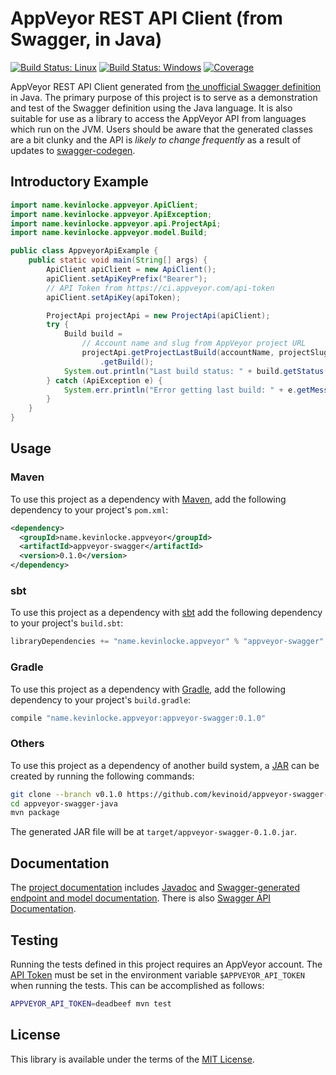 AppVeyor REST API Client (from Swagger, in Java)
================================================

[![Build Status: Linux](https://img.shields.io/travis/kevinoid/appveyor-swagger-java.svg?style=flat&amp;label=build+on+linux)](https://travis-ci.org/kevinoid/appveyor-swagger-java)
[![Build Status: Windows](https://img.shields.io/appveyor/ci/kevinoid/appveyor-swagger-java.svg?style=flat&amp;label=build+on+windows)](https://ci.appveyor.com/project/kevinoid/appveyor-swagger-java)
[![Coverage](https://img.shields.io/codecov/c/github/kevinoid/appveyor-swagger-java.svg?style=flat)](https://codecov.io/github/kevinoid/appveyor-swagger-java?branch=master)

AppVeyor REST API Client generated from [the unofficial Swagger
definition](https://github.com/kevinoid/appveyor-swagger/) in Java.  The
primary purpose of this project is to serve as a demonstration and test of the
Swagger definition using the Java language.  It is also suitable for use as a
library to access the AppVeyor API from languages which run on the JVM.  Users
should be aware that the generated classes are a bit clunky and the API is
_likely to change frequently_ as a result of updates to
[swagger-codegen](https://github.com/swagger-api/swagger-codegen).

## Introductory Example

```java
import name.kevinlocke.appveyor.ApiClient;
import name.kevinlocke.appveyor.ApiException;
import name.kevinlocke.appveyor.api.ProjectApi;
import name.kevinlocke.appveyor.model.Build;

public class AppveyorApiExample {
    public static void main(String[] args) {
        ApiClient apiClient = new ApiClient();
        apiClient.setApiKeyPrefix("Bearer");
        // API Token from https://ci.appveyor.com/api-token
        apiClient.setApiKey(apiToken);

        ProjectApi projectApi = new ProjectApi(apiClient);
        try {
            Build build =
                // Account name and slug from AppVeyor project URL
                projectApi.getProjectLastBuild(accountName, projectSlug)
                    .getBuild();
            System.out.println("Last build status: " + build.getStatus());
        } catch (ApiException e) {
            System.err.println("Error getting last build: " + e.getMessage());
        }
    }
}
```

## Usage

### Maven

To use this project as a dependency with [Maven](https://maven.apache.org),
add the following dependency to your project's `pom.xml`:

```xml
<dependency>
  <groupId>name.kevinlocke.appveyor</groupId>
  <artifactId>appveyor-swagger</artifactId>
  <version>0.1.0</version>
</dependency>
```

### sbt

To use this project as a dependency with [sbt](http://www.scala-sbt.org)
add the following dependency to your project's `build.sbt`:

```scala
libraryDependencies += "name.kevinlocke.appveyor" % "appveyor-swagger" % "0.1.0"
```

### Gradle

To use this project as a dependency with [Gradle](https://gradle.org/),
add the following dependency to your project's `build.gradle`:

```groovy
compile "name.kevinlocke.appveyor:appveyor-swagger:0.1.0"
```

### Others

To use this project as a dependency of another build system, a
[JAR](https://docs.oracle.com/javase/8/docs/technotes/guides/jar/index.html)
can be created by running the following commands:

```sh
git clone --branch v0.1.0 https://github.com/kevinoid/appveyor-swagger-java.git
cd appveyor-swagger-java
mvn package
```

The generated JAR file will be at `target/appveyor-swagger-0.1.0.jar`.

## Documentation

The [project documentation](https://kevinoid.github.io/appveyor-swagger-java/)
includes [Javadoc](https://kevinoid.github.io/appveyor-swagger-java/apidocs/)
and [Swagger-generated endpoint and model
documentation](https://kevinoid.github.io/appveyor-swagger-java/swaggerdocs/#Documentation_for_API_Endpoints).
There is also [Swagger API
Documentation](https://kevinoid.github.io/appveyor-swagger).

## Testing

Running the tests defined in this project requires an AppVeyor account.  The
[API Token](https://ci.appveyor.com/api-token) must be set in the environment
variable `$APPVEYOR_API_TOKEN` when running the tests.  This can be
accomplished as follows:

```sh
APPVEYOR_API_TOKEN=deadbeef mvn test
```

## License

This library is available under the terms of the
[MIT License](https://opensource.org/licenses/MIT).
